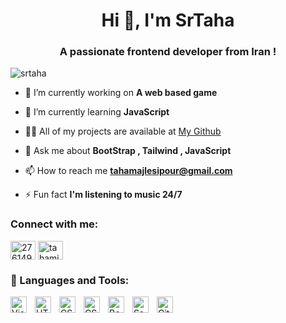 <h1 align="center">Hi 👋, I'm SrTaha</h1>
<h3 align="center">A passionate frontend developer from Iran !</h3>

<p align="left"> <img src="https://komarev.com/ghpvc/?username=srtaha&label=Profile%20views&color=0e75b6&style=flat" alt="srtaha" /> </p>

- 🔭 I’m currently working on **A web based game**

- 🌱 I’m currently learning **JavaScript**

- 👨‍💻 All of my projects are available at <a href="https://github.com/SrTaha">My Github</a>

- 💬 Ask me about **BootStrap , Tailwind , JavaScript**

- 📫 How to reach me **tahamajlesipour@gmail.com**

- ⚡ Fun fact **I'm listening to music 24/7**

<h3 align="left">Connect with me:</h3>
<p align="left">
<a href="https://stackoverflow.com/users/27614943" target="blank"><img align="center" src="https://raw.githubusercontent.com/rahuldkjain/github-profile-readme-generator/master/src/images/icons/Social/stack-overflow.svg" alt="27614943" height="30" width="40" /></a>
<a href="https://instagram.com/tahamjp" target="blank"><img align="center" src="https://raw.githubusercontent.com/rahuldkjain/github-profile-readme-generator/master/src/images/icons/Social/instagram.svg" alt="tahamjp" height="30" width="40" /></a>
</p>

### 🧰 Languages and Tools: 
<img align="left" alt="Visual Studio Code" width="26px" src="https://cdn.jsdelivr.net/gh/devicons/devicon/icons/vscode/vscode-original.svg" style="padding-right:10px;" /> <img align="left" alt="HTML5" width="26px" src="https://cdn.jsdelivr.net/gh/devicons/devicon/icons/html5/html5-original.svg" style="padding-right:10px;" /> <img align="left" alt="CSS3" width="26px" src="https://cdn.jsdelivr.net/gh/devicons/devicon/icons/css3/css3-original.svg" style="padding-right:10px;" /> <img align="left" alt="CSS3" width="26px" src="https://cdn.jsdelivr.net/gh/devicons/devicon/icons/javascript/javascript-original.svg" style="padding-right:10px;" /> <img align="left" alt="Bootstrap" width="26px" src="https://cdn.jsdelivr.net/gh/devicons/devicon/icons/bootstrap/bootstrap-original.svg" style="padding-right:10px;" /> <img align="left" alt="Sass" width="26px" src="https://cdn.jsdelivr.net/gh/devicons/devicon/icons/sass/sass-original.svg" style="padding-right:10px;" /> <img align="left" alt="GitHub" width="26px" src="https://user-images.githubusercontent.com/3369400/139447912-e0f43f33-6d9f-45f8-be46-2df5bbc91289.png" style="padding-right:10px;" /> <br />
